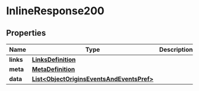 

# InlineResponse200


## Properties

| Name | Type | Description | Notes |
|------------ | ------------- | ------------- | -------------|
|**links** | [**LinksDefinition**](LinksDefinition.md) |  |  [optional] |
|**meta** | [**MetaDefinition**](MetaDefinition.md) |  |  [optional] |
|**data** | [**List&lt;ObjectOriginsEventsAndEventsPref&gt;**](ObjectOriginsEventsAndEventsPref.md) |  |  [optional] |



